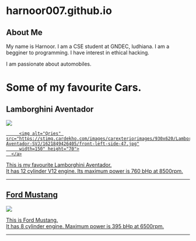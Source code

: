 # harnoor007.github.io
<html>
<head>
<title>My first Website</title>
</head>

<body>
<h2>About Me</h2>
<p>My name is Harnoor. I am a CSE student at GNDEC, ludhiana. I am a begginer to programming. I have interest in ethical hacking.</p>
<p>I am passionate about automobiles.</p>
<h1>Some of my favourite Cars.</h1>
<h2>Lamborghini Aventador</h2>
<img src="https://stimg.cardekho.com/images/carexteriorimages/930x620/Lamborghini/Aventador/6721/Lamborghini-Aventador-SVJ/1621849426405/front-left-side-47.jpg?tr=w-880,h-495"/>
  <a href="https://youtu.be/dQw4w9WgXcQ">

         <img alt="Qries" src="https://stimg.cardekho.com/images/carexteriorimages/930x620/Lamborghini/Aventador/6721/Lamborghini-Aventador-SVJ/1621849426405/front-left-side-47.jpg"
         width=150" height="70">
      </a>
      
<p>This is my favourite Lamborghini Aventador.<br/>It has 12 cylinder V12 engine. Its maximum power is 760 bHp at 8500rpm.</p>
<hr/>
<h2>Ford Mustang</h2>
<img src="https://images.unsplash.com/photo-1547744152-14d985cb937f?ixlib=rb-1.2.1&ixid=MnwxMjA3fDB8MHxwaG90by1wYWdlfHx8fGVufDB8fHx8&auto=format&fit=crop&w=870&q=80"/>
<p>This is Ford Mustang.<br/>It has 8 cylinder engine. Maximum power is 395 bHp at 6500rpm.<p/>
<hr/>

